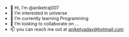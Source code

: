 - 👋 Hi, I’m @aniketraj007
- 👀 I’m interested in universe
- 🌱 I’m currently learning Programming
- 💞️ I’m looking to collaborate on ...
- 📫 you can reach me out at aniketyadav@hotmail.com

<!---
aniketraj007/aniketraj007 is a ✨ special ✨ repository because its `README.md` (this file) appears on your GitHub profile.
You can click the Preview link to take a look at your changes.
--->
